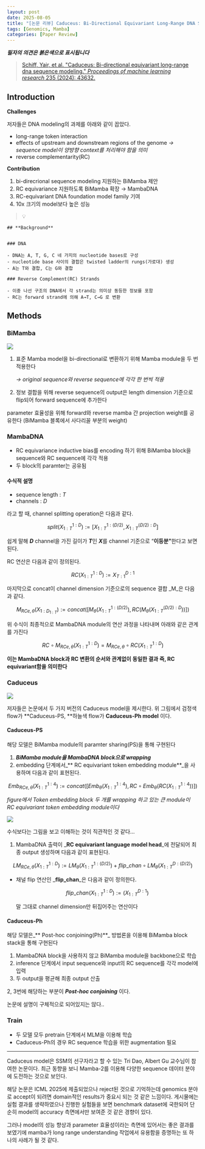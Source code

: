 ```yaml
---
layout: post
date: 2025-08-05
title: "[논문 리뷰] Caduceus: Bi-Directional Equivariant Long-Range DNA Sequence Modeling"
tags: [Genomics, Mamba]
categories: [Paper Review]
---
```


<span class="notion-red">_**필자의 의견은 붉은색으로 표시됩니다**_</span>


> [Schiff, Yair, et al. "Caduceus: Bi-directional equivariant long-range dna sequence modeling." ](https://pmc.ncbi.nlm.nih.gov/articles/PMC12189541/)[_Proceedings of machine learning research_](https://pmc.ncbi.nlm.nih.gov/articles/PMC12189541/)[ 235 (2024): 43632.](https://pmc.ncbi.nlm.nih.gov/articles/PMC12189541/)



## Introduction


**Challenges**


저자들은 DNA modeling의 과제를 아래와 같이 꼽았다.

- long-range token interaction
- effects of upstream and downstream regions of the genome 
_→ sequence model이 양방향 context를 처리해야 함을 의미_
- reverse complementarity(RC)

**Contribution**

1. bi-direcrional sequence modeling 지원하는 BiMamba 제안
1. RC equivariance 지원하도록 BiMamba 확장 → MambaDNA
1. RC-equivariant DNA foundation model family 기여
1. 10x 크기의 model보다 높은 성능

> 💡 


	## **Background**


	### DNA

	- DNA는 A, T, G, C 네 가지의 nucleotide bases로 구성
	- nucleotide base 사이의 결합은 twisted ladder의 rungs(가로대) 생성
	- A는 T와 결합, C는 G와 결합

	### Reverse Complement(RC) Strands

	- 이중 나선 구조의 DNA에서 각 strand는 의미상 동등한 정보를 포함
	- RC는 forward strand에 의해 A→T, C→G 로 변환


## Methods



### BiMamba


![](https://prod-files-secure.s3.us-west-2.amazonaws.com/542b861c-36a8-4051-84e5-8804b6728dba/2c247d59-7815-4980-99f0-8f0d21f445a7/image.png?X-Amz-Algorithm=AWS4-HMAC-SHA256&X-Amz-Content-Sha256=UNSIGNED-PAYLOAD&X-Amz-Credential=ASIAZI2LB466XFY725UG%2F20250908%2Fus-west-2%2Fs3%2Faws4_request&X-Amz-Date=20250908T090052Z&X-Amz-Expires=3600&X-Amz-Security-Token=IQoJb3JpZ2luX2VjEFEaCXVzLXdlc3QtMiJGMEQCIFVqzQc6cTO0NMwvwxZ%2FXLNHTWRJrtJn5YdSdIz6uwK4AiBz8pF5LfTmS%2FfzOmc43RiHPntHw5rmy9iqUC85wNCb%2BSqIBAi6%2F%2F%2F%2F%2F%2F%2F%2F%2F%2F8BEAAaDDYzNzQyMzE4MzgwNSIMCFB3uyxK%2F9yTjU4cKtwDTViGdy%2BCsyfSmSTC3W%2BfU4Jrlk0JG4WfRNgY1Kei1XNbxRIswnMxeH9hN%2FSH06YNu3xQFlmxXQkfel%2Fxk2RNx2djRhzpGGU%2Fq2RR15LOrhZlcPoIXJmf1GIUd5eLw6u%2F7zJWQ8LCLCFF%2FPYFNMS5bqcNlQ%2B%2BkUKP5SWPXvUb7f%2BTWXBzxj4SwfAFeRs28Ay3BUYyXjCO9JWHTyQFiD4bFCB1Y5KIC8WIWnS7kqPu6lvSsAcb%2BzciBmRvSaYF29MMACWgPK1sA3%2BvzWIe5H%2B2eKGEdW0461EtQdHHU60lfj1pbiUtWgaKCR6aMoYwlxnxOLRTOlYXqw58vx6W6IejvCtg9wWPb%2F%2BM%2FzAoG0%2FY1P%2BHIkHGvl%2FfMmBIy5yi8zpGNC9F9cJXVcfStmuO4FwBWNo8%2FXJ%2BaWHZH%2FxMzuMt5fnmmrNcsYYXIPd9isU1eP65h1FiHOHT2gJrbnsn0aLP6zkakMPUpI7DePeUlKM0BHersjDabnzy0K5BQJ%2Fr3qXV7ifvaNfD2JbmyRQAGjj2rSFMrmPhJgCtnLLpYOdF6GFNI5mSq9q7NM%2FKg%2BQyY4NitakGn3rpyI6XQS4TZ87FIPI4l%2F4O6UclYY2uPCPaZIoSsb4t6se8ntTOo70wzab6xQY6pgGWlY2xghh4J08kt33D8RKFnj8XN%2FXq50aoJPHANALXQCi50DT0kp9kbj6%2FvSp98nDybq8QDme72R3%2BGZnZKchvAwuXxB2n0lfPkJFQelRNhzq5PeaEaeJmWcEErvcp1HldFOG32W7W5EcroCq5gSqiSmxA%2FWSDxvEz%2FRV5c91pLPmUUAPOwra6CdbhLiMNhAQXqdFvsIvosCxsIPXSjw%2BlVNOjMxti&X-Amz-Signature=eb701774652f3dade39e181609ded544c25d506733526bc9581548a91aa26130&X-Amz-SignedHeaders=host&x-amz-checksum-mode=ENABLED&x-id=GetObject)

1. 표준 Mamba model을 bi-directional로 변환하기 위해 Mamba module을 두 번 적용한다

	_→ original sequence와 reverse sequence에 각각 한 번씩 적용_

1. 정보 결합을 위해 reverse sequence의 output은 length dimension 기준으로 flip되어 forward sequence에 추가한다

parameter 효율성을 위해 forward와 reverse mamba 간 projection weight를 공유한다 (BiMamba 블록에서 사다리꼴 부분의 weight)



### MambaDNA

- RC equivariance inductive bias를 encoding 하기 위해 BiMamba block을 sequence와 RC sequence에 각각 적용
- 두 block의 paramter는 공유됨


#### 수식적 설명

- sequence length : _T_
- channels : _D_

라고 할 때,  channel splitting operation은 다음과 같다.


$$
split(X^{1:D}_{1:T}):=[X^{1:(D/2)}_{1:T},X^{(D/2):D}_{1:T}]
$$


<span class="notion-red">쉽게 말해 </span><span class="notion-red">_**D**_</span><span class="notion-red"> channel을 가진 길이가 </span><span class="notion-red">_**T**_</span><span class="notion-red">인 </span><span class="notion-red">_**X**_</span><span class="notion-red">를 channel 기준으로 “</span><span class="notion-red">**이등분”**</span><span class="notion-red">한다고 보면 된다.</span>


RC 연산은 다음과 같이 정의된다.


$$
RC(X^{1:D}_{1:T}):=X^{D:1}_{T:1}
$$


마지막으로 concat이 channel dimension 기준으로의 sequence 결합 _M_은 다음과 같다.


$$
M_{RCe,\theta}(X_{1:D_{1:T}}):=concat([M_{\theta}(X^{1:(D/2)}_{1:T}),RC(M_{\theta}(X^{(D/2):D}_{1:T}))])
$$


위 수식이 최종적으로 MambaDNA module의 연산 과정을 나타내며 아래와 같은 관계를 가진다


$$
RC\circ M_{RCe,\theta}(X^{1:D}_{1:T}) = M_{RCe,\theta} \circ RC(X^{1:D}_{1:T})
$$


**이는 MambaDNA block과 RC 변환의 순서와 관계없이 동일한 결과 즉, RC equivariant함을 의미한다**



### Caduceus


![](https://prod-files-secure.s3.us-west-2.amazonaws.com/542b861c-36a8-4051-84e5-8804b6728dba/f94a60d7-8145-473b-aef9-7c68d3ec604a/image.png?X-Amz-Algorithm=AWS4-HMAC-SHA256&X-Amz-Content-Sha256=UNSIGNED-PAYLOAD&X-Amz-Credential=ASIAZI2LB466XFY725UG%2F20250908%2Fus-west-2%2Fs3%2Faws4_request&X-Amz-Date=20250908T090052Z&X-Amz-Expires=3600&X-Amz-Security-Token=IQoJb3JpZ2luX2VjEFEaCXVzLXdlc3QtMiJGMEQCIFVqzQc6cTO0NMwvwxZ%2FXLNHTWRJrtJn5YdSdIz6uwK4AiBz8pF5LfTmS%2FfzOmc43RiHPntHw5rmy9iqUC85wNCb%2BSqIBAi6%2F%2F%2F%2F%2F%2F%2F%2F%2F%2F8BEAAaDDYzNzQyMzE4MzgwNSIMCFB3uyxK%2F9yTjU4cKtwDTViGdy%2BCsyfSmSTC3W%2BfU4Jrlk0JG4WfRNgY1Kei1XNbxRIswnMxeH9hN%2FSH06YNu3xQFlmxXQkfel%2Fxk2RNx2djRhzpGGU%2Fq2RR15LOrhZlcPoIXJmf1GIUd5eLw6u%2F7zJWQ8LCLCFF%2FPYFNMS5bqcNlQ%2B%2BkUKP5SWPXvUb7f%2BTWXBzxj4SwfAFeRs28Ay3BUYyXjCO9JWHTyQFiD4bFCB1Y5KIC8WIWnS7kqPu6lvSsAcb%2BzciBmRvSaYF29MMACWgPK1sA3%2BvzWIe5H%2B2eKGEdW0461EtQdHHU60lfj1pbiUtWgaKCR6aMoYwlxnxOLRTOlYXqw58vx6W6IejvCtg9wWPb%2F%2BM%2FzAoG0%2FY1P%2BHIkHGvl%2FfMmBIy5yi8zpGNC9F9cJXVcfStmuO4FwBWNo8%2FXJ%2BaWHZH%2FxMzuMt5fnmmrNcsYYXIPd9isU1eP65h1FiHOHT2gJrbnsn0aLP6zkakMPUpI7DePeUlKM0BHersjDabnzy0K5BQJ%2Fr3qXV7ifvaNfD2JbmyRQAGjj2rSFMrmPhJgCtnLLpYOdF6GFNI5mSq9q7NM%2FKg%2BQyY4NitakGn3rpyI6XQS4TZ87FIPI4l%2F4O6UclYY2uPCPaZIoSsb4t6se8ntTOo70wzab6xQY6pgGWlY2xghh4J08kt33D8RKFnj8XN%2FXq50aoJPHANALXQCi50DT0kp9kbj6%2FvSp98nDybq8QDme72R3%2BGZnZKchvAwuXxB2n0lfPkJFQelRNhzq5PeaEaeJmWcEErvcp1HldFOG32W7W5EcroCq5gSqiSmxA%2FWSDxvEz%2FRV5c91pLPmUUAPOwra6CdbhLiMNhAQXqdFvsIvosCxsIPXSjw%2BlVNOjMxti&X-Amz-Signature=c855a55bdd0e1606eb7b7692d53b831b67d15004ec6fba322cbe901beacceaf5&X-Amz-SignedHeaders=host&x-amz-checksum-mode=ENABLED&x-id=GetObject)


저자들은 논문에서 두 가지 버전의 Caduceus model을 제시한다. 위 그림에서 검정색 flow가 **Caduceus-PS, **하늘색 flow가 **Caduceus-Ph model** 이다.



#### Caduceus-PS


해당 모델은 BiMamba module의 paramter sharing(PS)을 통해 구현된다

1. _**BiMamba module을 MambaDNA block으로 wrapping**_
1. embedding 단계에서_** RC equivariant token embedding module**_을 사용하며 다음과 같이 표현된다.

$$
Emb_{RCe,\theta}(X^{1:4}_{1:T}):=concat([Emb_{\theta}(X^{1:4}_{1:T}),RC \circ Emb_{\theta}(RC(X^{1:4}_{1:T}))])
$$


_figure에서 Token embedding block 두 개를 wrapping 하고 있는 큰 module이 RC equivariant token embedding module이다_


![](https://prod-files-secure.s3.us-west-2.amazonaws.com/542b861c-36a8-4051-84e5-8804b6728dba/b175e4da-71eb-4e91-8c23-a06dabe673c9/image.png?X-Amz-Algorithm=AWS4-HMAC-SHA256&X-Amz-Content-Sha256=UNSIGNED-PAYLOAD&X-Amz-Credential=ASIAZI2LB466XFY725UG%2F20250908%2Fus-west-2%2Fs3%2Faws4_request&X-Amz-Date=20250908T090053Z&X-Amz-Expires=3600&X-Amz-Security-Token=IQoJb3JpZ2luX2VjEFEaCXVzLXdlc3QtMiJGMEQCIFVqzQc6cTO0NMwvwxZ%2FXLNHTWRJrtJn5YdSdIz6uwK4AiBz8pF5LfTmS%2FfzOmc43RiHPntHw5rmy9iqUC85wNCb%2BSqIBAi6%2F%2F%2F%2F%2F%2F%2F%2F%2F%2F8BEAAaDDYzNzQyMzE4MzgwNSIMCFB3uyxK%2F9yTjU4cKtwDTViGdy%2BCsyfSmSTC3W%2BfU4Jrlk0JG4WfRNgY1Kei1XNbxRIswnMxeH9hN%2FSH06YNu3xQFlmxXQkfel%2Fxk2RNx2djRhzpGGU%2Fq2RR15LOrhZlcPoIXJmf1GIUd5eLw6u%2F7zJWQ8LCLCFF%2FPYFNMS5bqcNlQ%2B%2BkUKP5SWPXvUb7f%2BTWXBzxj4SwfAFeRs28Ay3BUYyXjCO9JWHTyQFiD4bFCB1Y5KIC8WIWnS7kqPu6lvSsAcb%2BzciBmRvSaYF29MMACWgPK1sA3%2BvzWIe5H%2B2eKGEdW0461EtQdHHU60lfj1pbiUtWgaKCR6aMoYwlxnxOLRTOlYXqw58vx6W6IejvCtg9wWPb%2F%2BM%2FzAoG0%2FY1P%2BHIkHGvl%2FfMmBIy5yi8zpGNC9F9cJXVcfStmuO4FwBWNo8%2FXJ%2BaWHZH%2FxMzuMt5fnmmrNcsYYXIPd9isU1eP65h1FiHOHT2gJrbnsn0aLP6zkakMPUpI7DePeUlKM0BHersjDabnzy0K5BQJ%2Fr3qXV7ifvaNfD2JbmyRQAGjj2rSFMrmPhJgCtnLLpYOdF6GFNI5mSq9q7NM%2FKg%2BQyY4NitakGn3rpyI6XQS4TZ87FIPI4l%2F4O6UclYY2uPCPaZIoSsb4t6se8ntTOo70wzab6xQY6pgGWlY2xghh4J08kt33D8RKFnj8XN%2FXq50aoJPHANALXQCi50DT0kp9kbj6%2FvSp98nDybq8QDme72R3%2BGZnZKchvAwuXxB2n0lfPkJFQelRNhzq5PeaEaeJmWcEErvcp1HldFOG32W7W5EcroCq5gSqiSmxA%2FWSDxvEz%2FRV5c91pLPmUUAPOwra6CdbhLiMNhAQXqdFvsIvosCxsIPXSjw%2BlVNOjMxti&X-Amz-Signature=f1f9073733775c7567485b70702217341be07e5499785efd35cf3a3428e39253&X-Amz-SignedHeaders=host&x-amz-checksum-mode=ENABLED&x-id=GetObject)


<span class="notion-red">수식보다는 그림을 보고 이해하는 것이 직관적인 것 같다…</span>

1. MambaDNA 출력이 _**RC equivariant language model head**_에 전달되어 최종 output 생성하며 다음과 같이 표현된다.

$$
LM_{RCe,\theta}(X^{1:D}_{1:T}):= LM_{\theta}(X^{1:(D/2)}_{1:T})+flip\_chan\circ LM_{\theta}(X^{D:(D/2)}_{1:T})
$$

- 채널 flip 연산인 _**flip\_chan**_은 다음과 같이 정의한다.

	$$
	flip\_chan(X^{1:D}_{1:T}):=(X^{D:1}_{1:T})
	$$


	말 그대로 channel dimension만 뒤집어주는 연산이다



#### Caduceus-Ph


해당 모델은_** Post-hoc conjoining(Ph)**_ 방법론을 이용해 BiMamba block stack을 통해 구현된다

1. MambaDNA block을 사용하지 않고 BiMamba module을 backbone으로 학습
1. inference 단계에서 input sequence와 input의 RC sequence를 각각 model에 입력
1. 두 output을 평균해 최종 output 산출

2, 3번에 해당하는 부분이 _**Post-hoc conjoining**_ 이다.


<span class="notion-red">논문에 설명이 구체적으로 되어있지는 않다..</span>



### Train

- 두 모델 모두 pretrain 단계에서 MLM을 이용해 학습
- Caduceus-Ph의 경우 RC sequence 학습을 위한 augmentation 필요

---


<span class="notion-red">Caduceus model은 SSM의 선구자라고 할 수 있는 Tri Dao, Albert Gu 교수님이 참여한 논문이다. 최근 동향을 보니 Mamba-2를 이용해 다양한 sequence 데이터 분야에 도전하는 것으로 보인다.</span>


<span class="notion-red">해당 논문은 ICML 2025에 제출되었으나 reject된 것으로 기억하는데 genomics 분야로 accept이 되려면 domain적인 results가 중요시 되는 것 같은 느낌이다. 게시물에는 실험 결과를 생략하였으나 진행한 실험들을 보면 benchmark dataset에 국한되어 단순히 model의 accuracy 측면에서만 보여준 것 같은 경향이 있다.</span>


<span class="notion-red">그러나 model의 성능 향상과 parameter 효율성이라는 측면에 있어서는 좋은 결과를 보였기에 mamba가 long range understanding 작업에서 유용함을 증명하는 또 하나의 사례가 될 것 같다.</span>


